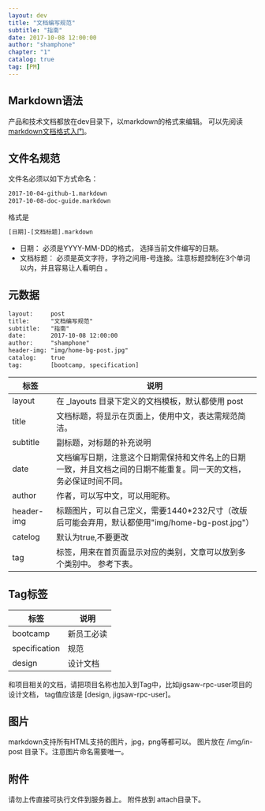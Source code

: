 ```yaml
---
layout: dev
title: "文档编写规范"
subtitle: "指南"
date: 2017-10-08 12:00:00
author: "shamphone"
chapter: "1"
catalog: true
tag: [PM]
---
```


## Markdown语法
产品和技术文档都放在dev目录下，以markdown的格式来编辑。 可以先阅读[markdown文档格式入门](https://guides.github.com/features/mastering-markdown/)。

## 文件名规范

文件名必须以如下方式命名：
```bash
2017-10-04-github-1.markdown
2017-10-08-doc-guide.markdown
```
格式是
 
```bash
[日期]-[文档标题].markdown
```

- 日期： 必须是YYYY-MM-DD的格式， 选择当前文件编写的日期。 
- 文档标题： 必须是英文字符，字符之间用-号连接。注意标题控制在3个单词以内，并且容易让人看明白 。

## 元数据

```xml
layout: 	post
title: 		"文档编写规范"
subtitle: 	"指南"
date: 		2017-10-08 12:00:00
author: 	"shamphone"
header-img: "img/home-bg-post.jpg"
catalog: 	true
tag: 		[bootcamp, specification]
```

| 标签 		| 说明 
|-----		| -----------------	
|layout 	| 在 _layouts 目录下定义的文档模板，默认都使用 post
| title 	| 文档标题，将显示在页面上，使用中文，表达需规范简洁。 
|subtitle 	| 副标题，对标题的补充说明
| date 		| 文档编写日期，注意这个日期需保持和文件名上的日期一致，并且文档之间的日期不能重复。同一天的文档，务必保证时间不同。 
|author		| 作者，可以写中文，可以用昵称。 
|header-img	|标题图片，可以自己定义，需要1440*232尺寸（改版后可能会弃用，默认都使用"img/home-bg-post.jpg"）
|catelog	| 默认为true,不要更改
|tag		| 标签，用来在首页面显示对应的类别，文章可以放到多个类别中。 参考下表。 

## Tag标签

| 标签 			| 说明 
|-----			| -----------------	
|bootcamp 		| 新员工必读
|specification 	| 规范
|design			| 设计文档

和项目相关的文档，请把项目名称也加入到Tag中，比如jigsaw-rpc-user项目的设计文档， tag值应该是 [design, jigsaw-rpc-user]。

## 图片

markdown支持所有HTML支持的图片，jpg，png等都可以。 图片放在 /img/in-post 目录下。注意图片命名需要唯一。

## 附件

请勿上传直接可执行文件到服务器上。 附件放到 attach目录下。 
